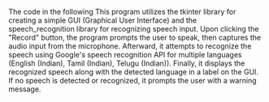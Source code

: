 The code in the following
This program utilizes the tkinter library for creating a simple GUI (Graphical User Interface) and the speech_recognition library for recognizing speech input. Upon clicking the "Record" button, the program prompts the user to speak, then captures the audio input from the microphone. Afterward, it attempts to recognize the speech using Google's speech recognition API for multiple languages (English (Indian), Tamil (Indian), Telugu (Indian)). Finally, it displays the recognized speech along with the detected language in a label on the GUI. If no speech is detected or recognized, it prompts the user with a warning message.
